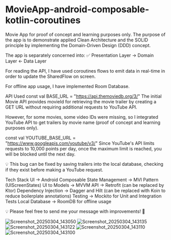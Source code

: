 ﻿# MovieApp-android-composable-kotlin-coroutines
Movie App for proof of concept and learning purposes only.
The purpose of the app is to demonstrate applied Clean Architecture and the SOLID principle by implementing the Domain-Driven Design (DDD) concept.

The app is separately concerned into:
✅ Presentation Layer → Domain Layer ← Data Layer

For reading the API, I have used coroutines flows to emit data in real-time in order to update the SharedFlow on screen.

For offline app usage, I have implemented Room Database.

API Used
const val BASE_URL = "https://api.themoviedb.org/3/"
The initial Movie API provides movieId for retrieving the movie trailer by creating a GET URL without requiring additional requests to YouTube API.

However, for some movies, some video IDs were missing, so I integrated YouTube API to get trailers by movie name (proof of concept and learning purposes only).

const val YOUTUBE_BASE_URL = "https://www.googleapis.com/youtube/v3/"
Since YouTube's API limits requests to 10,000 points per day, once the maximum limit is reached, you will be blocked until the next day.

💡 This bug can be fixed by saving trailers into the local database, checking if they exist before making a YouTube request.

Tech Stack
UI → Android Composable
State Management → MVI Pattern (UIScreenStates)
UI to Models → MVVM
API → Retrofit (can be replaced by Ktor)
Dependency Injection → Dagger and Hilt (can be replaced with Koin to reduce boilerplate annotations)
Testing → Mockito for Unit and Integration Tests
Local Database → RoomDB for offline usage

💡 Please feel free to send me your message with improvements! 🚀

![Screenshot_20250304_143050](https://github.com/user-attachments/assets/e796e936-5ef2-4ae3-ab51-f6febf2ddd5c)
![Screenshot_20250304_143135](https://github.com/user-attachments/assets/a35df43e-e61e-4d40-a260-88746dda45ac)
![Screenshot_20250304_143122](https://github.com/user-attachments/assets/438f8c77-9b09-4300-9184-5034e5e5ce24)
![Screenshot_20250304_143110](https://github.com/user-attachments/assets/1a95a6fd-2213-4cbb-82d3-eb18575ed3bf)
![Screenshot_20250304_143100](https://github.com/user-attachments/assets/f31bb383-2bfd-41de-90b9-aa943d35e1b1)
